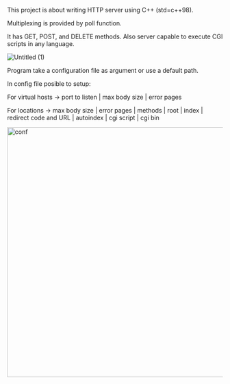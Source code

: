 This project is about writing HTTP server using C++ (std=c++98).

Multiplexing is provided by poll function.

It has GET, POST, and DELETE methods. Also server capable to execute CGI scripts in any language.

![Untitled (1)](https://user-images.githubusercontent.com/98221398/188321163-3e8a4490-95e3-41aa-a748-0651c49c3084.gif)


Program take a configuration file as argument or use a default path.

In config file posible to setup: 
  
  For virtual hosts ->
    port to listen |
    max body size |
    error pages

  For locations ->
    max body size |
    error pages |
    methods |
    root |
    index |
    redirect code and URL |
    autoindex |
    cgi script |
    cgi bin

<img width="582" alt="conf" src="https://user-images.githubusercontent.com/98221398/188319216-3d47b098-1eaa-46c2-8673-6067a05f7547.png">
